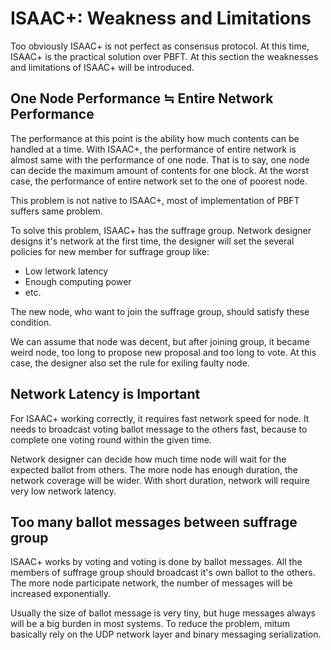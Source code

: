 # ISAAC+: Weakness and Limitations

Too obviously ISAAC+ is not perfect as consensus protocol. At this time, ISAAC+ is the practical solution over PBFT. At this section the weaknesses and limitations of ISAAC+ will be introduced.

## One Node Performance ≒  Entire Network Performance

The performance at this point is the ability how much contents can be handled at a time. With ISAAC+, the performance of entire network is almost same with the performance of one node. That is to say, one node can decide the maximum amount of contents for one block. At the worst case, the performance of entire network set to the one of poorest node.

This problem is not native to ISAAC+, most of implementation of PBFT suffers same problem.

To solve this problem, ISAAC+ has the suffrage group. Network designer designs it's network at the first time, the designer will set the several policies for new member for suffrage group like:

* Low letwork latency
* Enough computing power
* etc.

The new node, who want to join the suffrage group, should satisfy these condition.

We can assume that node was decent, but after joining group, it became weird node, too long to propose new proposal and too long to vote. At this case, the designer also set the rule for exiling faulty node.

## Network Latency is Important

For ISAAC+ working correctly, it requires fast network speed for node. It needs to broadcast voting ballot message to the others fast, because to complete one voting round within the given time.

Network designer can decide how much time node will wait for the expected ballot from others. The more node has enough duration, the network coverage will be wider. With short duration, network will require very low network latency.

## Too many ballot messages between suffrage group

ISAAC+ works by voting and voting is done by ballot messages. All the members of suffrage group should broadcast it's own ballot to the others. The more node participate network, the number of messages will be increased exponentially. 

Usually the size of ballot message is very tiny, but huge messages always will be a big burden in most systems. To reduce the problem, mitum basically rely on the UDP network layer and binary messaging serialization.
